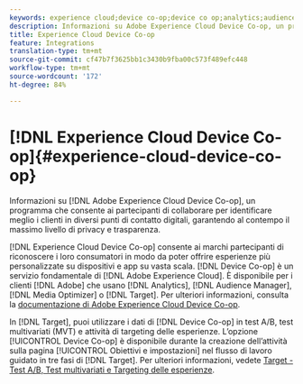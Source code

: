 ```yaml
---
keywords: experience cloud;device co-op;device co op;analytics;audience manager;aam;media optimizer;device graph
description: Informazioni su Adobe Experience Cloud Device Co-op, un programma che consente ai partecipanti di collaborare per identificare meglio i clienti in diversi punti di contatto digitali, garantendo al contempo il massimo livello di privacy e trasparenza.
title: Experience Cloud Device Co-op
feature: Integrations
translation-type: tm+mt
source-git-commit: cf47b7f3625bb1c3430b9fba00c573f489efc448
workflow-type: tm+mt
source-wordcount: '172'
ht-degree: 84%

---
```



# [!DNL Experience Cloud Device Co-op]{#experience-cloud-device-co-op}

Informazioni su [!DNL Adobe Experience Cloud Device Co-op], un programma che consente ai partecipanti di collaborare per identificare meglio i clienti in diversi punti di contatto digitali, garantendo al contempo il massimo livello di privacy e trasparenza.

[!DNL Experience Cloud Device Co-op] consente ai marchi partecipanti di riconoscere i loro consumatori in modo da poter offrire esperienze più personalizzate su dispositivi e app su vasta scala. [!DNL Device Co-op] è un servizio fondamentale di [!DNL Adobe Experience Cloud]. È disponibile per i clienti [!DNL Adobe] che usano [!DNL Analytics], [!DNL Audience Manager], [!DNL Media Optimizer] o [!DNL Target]. Per ulteriori informazioni, consulta la [documentazione di Adobe Experience Cloud Device Co-op](https://experienceleague.adobe.com/docs/device-co-op/using/home.html).

In [!DNL Target], puoi utilizzare i dati di [!DNL Device Co-op] in test A/B, test multivariati (MVT) e attività di targeting delle esperienze. L’opzione [!UICONTROL Device Co-op] è disponibile durante la creazione dell’attività sulla pagina [!UICONTROL Obiettivi e impostazioni] nel flusso di lavoro guidato in tre fasi di [!DNL Target]. Per ulteriori informazioni, vedete [Target - Test A/B, Test multivariati e Targeting delle esperienze](https://experienceleague.adobe.com/docs/device-co-op/using/data/target.html).
